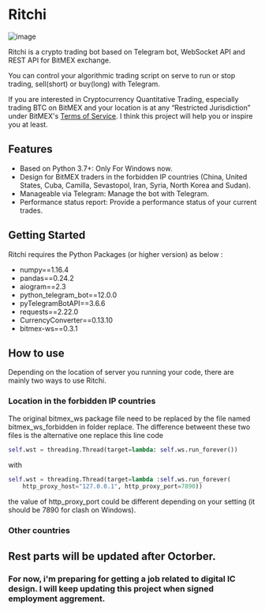 # Ritchi
![image](https://github.com/R2FREE/Ritchi/blob/master/img/Ritchi_logo.png)  

Ritchi is a crypto trading bot based on Telegram bot, WebSocket API and REST API for BitMEX exchange.  

You can control your algorithmic trading script on serve to run or stop trading, sell(short) or buy(long) with Telegram.  

If you are interested in Cryptocurrency Quantitative Trading, especially trading BTC on BitMEX and your location is at any “Restricted Jurisdiction” under BitMEX's [Terms of Service](https://www.bitmex.com/app/terms). I think this project will help you or inspire you at least.

## Features
- Based on Python 3.7+: Only For Windows now.
- Design for BitMEX traders in the forbidden IP countries (China, United States, Cuba, Camilla, Sevastopol, Iran, Syria, North Korea and Sudan).
- Manageable via Telegram: Manage the bot with Telegram.
- Performance status report: Provide a performance status of your current trades.

## Getting Started
Ritchi requires the Python Packages (or higher version) as below :
- numpy==1.16.4
- pandas==0.24.2
- aiogram==2.3
- python_telegram_bot==12.0.0
- pyTelegramBotAPI==3.6.6
- requests==2.22.0
- CurrencyConverter==0.13.10
- bitmex-ws==0.3.1

## How to use
Depending on the location of  server you running your code, there are mainly two ways to use Ritchi.  

### Location in  the forbidden IP countries
The original bitmex_ws package file need to be replaced by the file named bitmex_ws_forbidden in folder replace. The difference betweent these two files is the alternative one  replace this line code
```Python
self.wst = threading.Thread(target=lambda: self.ws.run_forever())
```
with
```Python
self.wst = threading.Thread(target=lambda :self.ws.run_forever(
    http_proxy_host="127.0.0.1", http_proxy_port=7890))
```
the value of http_proxy_port could be different depending on your setting (it should be 7890 for clash on Windows).

### Other countries

## Rest parts will be updated after Octorber. 
### For now, i'm preparing for getting a job related to digital IC design. I will keep updating this project when signed employment aggrement.
